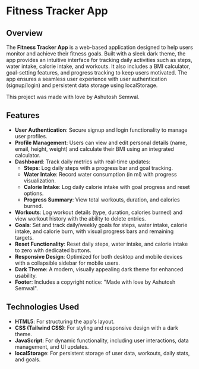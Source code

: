 # Fitness Tracker App

## Overview

The **Fitness Tracker App** is a web-based application designed to help users monitor and achieve their fitness goals. Built with a sleek dark theme, the app provides an intuitive interface for tracking daily activities such as steps, water intake, calorie intake, and workouts. It also includes a BMI calculator, goal-setting features, and progress tracking to keep users motivated. The app ensures a seamless user experience with user authentication (signup/login) and persistent data storage using localStorage.

This project was made with love by Ashutosh Semwal.

## Features

- **User Authentication**: Secure signup and login functionality to manage user profiles.
- **Profile Management**: Users can view and edit personal details (name, email, height, weight) and calculate their BMI using an integrated calculator.
- **Dashboard**: Track daily metrics with real-time updates:
  - **Steps**: Log daily steps with a progress bar and goal tracking.
  - **Water Intake**: Record water consumption (in ml) with progress visualization.
  - **Calorie Intake**: Log daily calorie intake with goal progress and reset options.
  - **Progress Summary**: View total workouts, duration, and calories burned.
- **Workouts**: Log workout details (type, duration, calories burned) and view workout history with the ability to delete entries.
- **Goals**: Set and track daily/weekly goals for steps, water intake, calorie intake, and calorie burn, with visual progress bars and remaining targets.
- **Reset Functionality**: Reset daily steps, water intake, and calorie intake to zero with dedicated buttons.
- **Responsive Design**: Optimized for both desktop and mobile devices with a collapsible sidebar for mobile users.
- **Dark Theme**: A modern, visually appealing dark theme for enhanced usability.
- **Footer**: Includes a copyright notice: "Made with love by Ashutosh Semwal".

## Technologies Used

- **HTML5**: For structuring the app's layout.
- **CSS (Tailwind CSS)**: For styling and responsive design with a dark theme.
- **JavaScript**: For dynamic functionality, including user interactions, data management, and UI updates.
- **localStorage**: For persistent storage of user data, workouts, daily stats, and goals.
